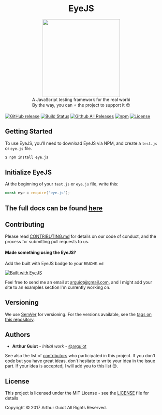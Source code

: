 <h1 align="center">EyeJS</h1>
<p align="center">
  <img src="https://rawgit.com/arguiot/EyeJS/master/docs/img/logo.svg" width="256">
<br/>
A JavaScript testing framework for the real world
<br/>
By the way, you can ⭐️ the project to support it 😊


[![GitHub release](https://img.shields.io/github/release/arguiot/EyeJS.svg)](https://github.com/arguiot/EyeJS/releases)
[![Build Status](https://travis-ci.org/arguiot/EyeJS.svg?branch=master)](https://travis-ci.org/arguiot/EyeJS)
[![Github All Releases](https://img.shields.io/github/downloads/arguiot/EyeJS/total.svg)](https://github.com/arguiot/EyeJS/)
[![npm](https://img.shields.io/npm/dt/eye.js.svg)](https://www.npmjs.com/package/eye.js)
[![License](https://img.shields.io/github/license/arguiot/EyeJS.svg)](LICENSE)

</p>

## Getting Started

To use EyeJS, you'll need to download EyeJS via NPM, and create a `test.js` or `eye.js` file.
```bash
$ npm install eye.js
```

## Initialize EyeJS

At the beginning of your `test.js` or `eye.js` file, write this:
```javascript
const eye = require("eye.js");
```

## The full docs can be found [here](https://github.com/arguiot/EyeJS/wiki)

## Contributing

Please read [CONTRIBUTING.md](./CONTRIBUTING.md) for details on our code of conduct, and the process for submitting pull requests to us.

#### Made something using the EyeJS?

Add the built with EyeJS badge to your `README.md`

[![Built with EyeJS](https://img.shields.io/badge/Built%20with-EyeJS-blue.svg)](https://img.shields.io/badge/Built%20with-EyeJS-blue.svg)


Feel free to send me an email at [arguiot@gmail.com](mailto:arguiot@gmail.com), and I might add your site to an examples section I'm currently working on.

## Versioning

We use [SemVer](http://semver.org/) for versioning. For the versions available, see the [tags on this repository](https://github.com/arguiot/EyeJS/tags).

## Authors

- **Arthur Guiot** - *Initial work* - [@arguiot](https://github.com/arguiot)

See also the list of [contributors](https://github.com/arguiot/EyeJS/contributors) who participated in this project. If you don't code but you have great ideas, don't hesitate to write your idea in the issue part. If your idea is accepted, I will add you to this list 😊.

## License

This project is licensed under the MIT License - see the [LICENSE](LICENSE) file for details

Copyright &copy; 2017 Arthur Guiot All Rights Reserved.
